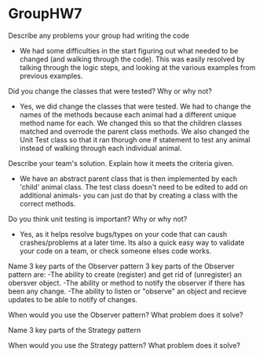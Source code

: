 # GroupHW7

Describe any problems your group had writing the code
- We had some difficulties in the start figuring out what needed to be changed (and walking through the code). This was easily resolved by talking through the logic steps, and looking at the various examples from previous examples.

Did you change the classes that were tested?  Why or why not?
- Yes, we did change the classes that were tested. We had to change the names of the methods because each animal had a different unique method name for each. We changed this so that the children classes matched and overrode the parent class methods. We also changed the Unit Test class so that it ran thorugh one if statement to test any animal instead of walking through each individual animal.

Describe your team's solution.  Explain how it meets the criteria given.
- We have an abstract parent class that is then implemented by each 'child' animal class. The test class doesn't need to be edited to add on additional animals- you can just do that by creating a class with the correct methods.

Do you think unit testing is important? Why or why not?
- Yes, as it helps resolve bugs/types on your code that can caush crashes/problems at a later time. Its also a quick easy way to validate your code on a team, or check someone elses code works.

Name 3 key parts of the Observer pattern
3 key parts of the Observer pattern are:
  -The ability to create (register) and get rid of (unregister) an obersver object.
  -The ability or method to notify the observer if there has been any change.
  -The ability to listen or "observe" an object and recieve updates to be able to notify of changes.

When would you use the Observer pattern?  What problem does it solve?


Name 3 key parts of the Strategy pattern


When would you use the Strategy pattern?  What problem does it solve?

